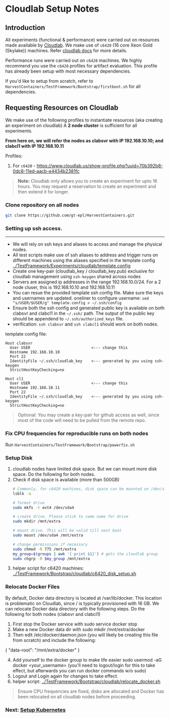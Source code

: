 # Cloudlab Setup Notes

## Introduction
All experiments (functional & performance) were carried out on resources made available by [Cloudlab](https://www.cloudlab.us).
We make use of `c6420` (16 core Xeon Gold (Skylake)) machines. Refer [cloudlab docs](http://docs.cloudlab.us/hardware.html) for more details.

Performance runs were carried out on `c6420` machines. We highly recommend you use the `c6420` profiles for artifact evaluation. This profile has already been setup with most necessary dependencies.

If you'd like to setup from scratch, refer to `HarvestContainers/TestFramework/Bootstrap/firstboot.sh` for all dependencies.

## Requesting Resources on Cloudlab
We make use of the following profiles to instantiate resources (aka creating an experiment on cloudlab)
A **2 node cluster** is sufficient for all experiments. 

**From here on, we will refer the nodes as clabsvr with IP 192.168.10.10; and clabcl1 with IP 192.168.10.11**

Profiles:
1. For `c6420` - https://www.cloudlab.us/show-profile.php?uuid=70b392b8-0dc8-11ed-aacb-e4434b2381fc

>  **Note:** Cloudlab only allows you to create an experiment for upto 16 hours. You may request a reservation to create an experiment and then extend it for longer.


### Clone repository on all nodes

```bash
git clone https://github.com/gt-epl/HarvestContainers.git
```

### Setting up ssh access.
---
- We will rely on ssh keys and aliases to access and manage the physical nodes.
- All test scripts make use of ssh aliases to address and trigger runs on different machines using the aliases specified in the template config [../TestFramework/Experiments/cloudlab/template.config](../TestFramework/Experiments/cloudlab/template.config)
- Create one key-pair (cloudlab_key / cloudlab_key.pub) exclusive for cloudlab management using `ssh-keygen` shared across nodes
- Servers are assigned ip addresses in the range 192.168.10.0/24. For a 2 node cluser, this is 192.168.10.10 and 192.168.10.11
- You can resue the provided template ssh config file. Make sure the keys and usernames are updated. oneliner to configure username: `sed "s/USER/$USER/g" template.config > ~/.ssh/config`
- Ensure both the ssh config and generated public key is available on both clabsvr and clabcl1 in the `~/.ssh/` path. The output of the public key should be appendend to `~/.ssh/authorized_keys` file.
- verification: `ssh clabsvr` and `ssh clabcl1` should work on both nodes.

template config file:
```
Host clabsvr
  User USER                           <--- change this
  Hostname 192.168.10.10
  Port 22
  IdentityFile ~/.ssh/cloudlab_key    <--- generated by you using ssh-keygen
  StrictHostKeyChecking=no

Host cl1
  User USER                           <--- change this
  Hostname 192.168.10.11
  Port 22
  IdentityFile ~/.ssh/cloudlab_key    <--- generated by you using ssh-keygen
  StrictHostKeyChecking=no
```

> Optional: You may create a key-pair for github access as well, since most of the code will need to be pulled from the remote repo.

### Fix CPU frequencies for reproducible runs on both nodes
Run `HarvestContainers/TestFramework/Bootstrap/powerfix.sh`

### Setup Disk
1. cloudlab nodes have limited disk space. But we can mount more disk space. Do the following for both nodes.
2. Check if disk space is available (more than 500GB)
    ```bash
    # Commonly, for c6420 machines, disk space can be mounted on /dev/sda4. 
    lsblk -a

    # format drive
    sudo mkfs -t ext4 /dev/sda4

    # create drive. Please stick to same name for drive
    sudo mkdir /mnt/extra

    # mount drive. This will be valid till next boot
    sudo mount /dev/sda4 /mnt/extra

    # change permissions if necessary
    sudo chmod -R 775 /mnt/extra
    my_group=$(groups | awk '{ print $1}') # gets the cloudlab group
    sudo chgrp -R $my_group /mnt/extra
    ```
3. helper script for c6420 machines: [../TestFramework/Bootstrap/cloudlab/c6420_disk_setup.sh](../TestFramework/Bootstrap/cloudlab/c6420_disk_setup.sh)


### Relocate Docker Files
By default, Docker data directory is located at /var/lib/docker. This location is problematic on Cloudlab, since / is typically provisioned with 16 GB.  We can relocate Docker data directory with the following steps. Do the following for both nodes (clabsvr and clabcl1)
1. First stop the Docker service with sudo service docker stop
2. Make a new Docker data dir with sudo mkdir /mnt/extra/docker
3. Then edit /etc/docker/daemon.json (you will likely be creating this file from scratch) and include the following:

{
    "data-root": "/mnt/extra/docker"
}

4. Add yourself to the docker group to make life easier sudo usermod -aG docker <your_username> (you'll need to logout/login for this to take effect, but afterwards you can run docker commands w/o sudo)
5. Logout and Login again for changes to take effect.
6. helper script: [../TestFramework/Bootstrap/cloudlab/relocate_docker.sh](../TestFramework/Bootstrap/cloudlab/relocate_docker.sh) 


> Ensure CPU frequencies are fixed, disks are allocated and Docker has been relocated on all cloudlab nodes before proceeding.

### Next: [Setup Kubernetes](./02_setup_k8s.md)